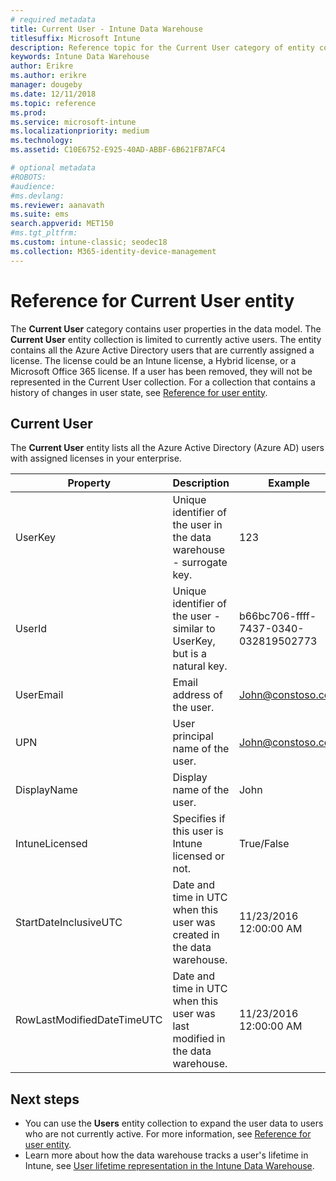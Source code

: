 ```yaml
---
# required metadata
title: Current User - Intune Data Warehouse
titlesuffix: Microsoft Intune 
description: Reference topic for the Current User category of entity collections in the Intune Data Warehouse API.
keywords: Intune Data Warehouse
author: Erikre
ms.author: erikre
manager: dougeby
ms.date: 12/11/2018
ms.topic: reference
ms.prod:
ms.service: microsoft-intune
ms.localizationpriority: medium
ms.technology:
ms.assetid: C10E6752-E925-40AD-ABBF-6B621FB7AFC4

# optional metadata
#ROBOTS:
#audience:
#ms.devlang:
ms.reviewer: aanavath
ms.suite: ems
search.appverid: MET150
#ms.tgt_pltfrm:
ms.custom: intune-classic; seodec18
ms.collection: M365-identity-device-management
---
```


# Reference for Current User entity

The **Current User** category contains user properties in the data model. The **Current User** entity collection is limited to currently active users. The entity contains all the Azure Active Directory users that are currently assigned a license. The license could be an Intune license, a Hybrid license, or a Microsoft Office 365 license. If a user has been removed, they will not be represented in the Current User collection. For a collection that contains a history of changes in user state, see [Reference for user entity](reports-ref-user.md).


## Current User

The **Current User** entity lists all the Azure Active Directory (Azure AD) users with assigned licenses in your enterprise.

| Property  | Description | Example |
|---------|------------|--------|
| UserKey |Unique identifier of the user in the data warehouse - surrogate key. |123 |
| UserId |Unique identifier of the user  - similar to UserKey, but is a natural key. |b66bc706-ffff-7437-0340-032819502773 |
| UserEmail |Email address of the user. |John@constoso.com |
| UPN | User principal name of the user. | John@constoso.com |
| DisplayName |Display name of the user. |John |
| IntuneLicensed |Specifies if this user is Intune licensed or not. |True/False |
| StartDateInclusiveUTC |Date and time in UTC when this user was created in the data warehouse. |11/23/2016 12:00:00 AM |
| RowLastModifiedDateTimeUTC |Date and time in UTC when this user was last modified in the data warehouse. |11/23/2016 12:00:00 AM |

## Next steps
 - You can use the **Users** entity collection to expand the user data to users who are not currently active. For more information, see [Reference for user entity](reports-ref-user.md).
 - Learn more about how the data warehouse tracks a user's lifetime in Intune, see [User lifetime representation in the Intune Data Warehouse](reports-ref-user-timeline.md).
